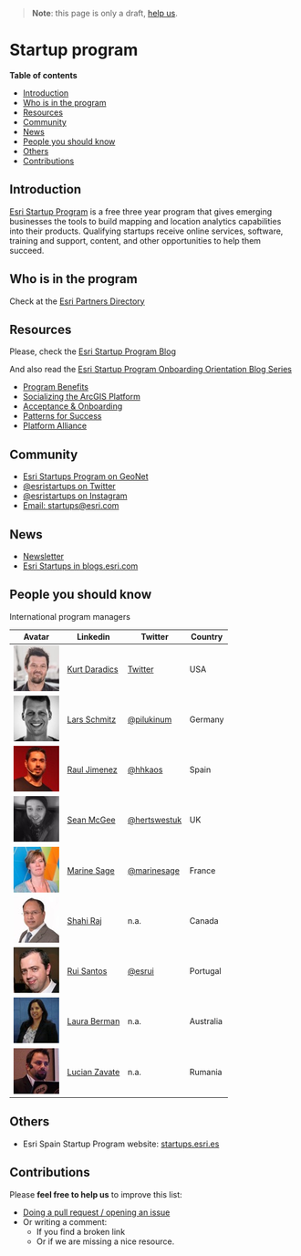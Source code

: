 > **Note**: this page is only a draft, [help us](#contributions).

# Startup program

<!-- START doctoc generated TOC please keep comment here to allow auto update -->
<!-- DON'T EDIT THIS SECTION, INSTEAD RE-RUN doctoc TO UPDATE -->
**Table of contents**

- [Introduction](#introduction)
- [Who is in the program](#who-is-in-the-program)
- [Resources](#resources)
- [Community](#community)
- [News](#news)
- [People you should know](#people-you-should-know)
- [Others](#others)
- [Contributions](#contributions)

<!-- END doctoc generated TOC please keep comment here to allow auto update -->

## Introduction

[Esri Startup Program](http://esri.com/startups) is a free three year program
that gives emerging businesses the tools to build mapping and location analytics
capabilities into their products. Qualifying startups receive online services,
software, training and support, content, and other opportunities to help them
succeed.

## Who is in the program

Check at the [Esri Partners Directory](http://partners.esri.com/PartnerSearchResults?tier=Emerging+Partner)

## Resources

Please, check the [Esri Startup Program Blog](https://community.esri.com/groups/esristartups/content?filterID=contentstatus%5Bpublished%5D~objecttype~objecttype%5Bblogpost%5D)

And also read the [Esri Startup Program Onboarding Orientation Blog Series](https://geonet.esri.com/groups/esristartups/blog/2015/11/11/esri-startup-program-onboarding-orientation-blog-series)
  * [Program Benefits](https://geonet.esri.com/groups/esristartups/blog/2015/11/11/esri-startup-program-onboarding-orientation-program-benefits)
  * [Socializing the ArcGIS Platform](https://geonet.esri.com/groups/esristartups/blog/2015/11/12/arcgis-platform)
  * [Acceptance & Onboarding](https://geonet.esri.com/groups/esristartups/blog/2015/11/11/esri-startup-program-onboarding-orientation-acceptance-onboarding)
  * [Patterns for Success](https://geonet.esri.com/groups/esristartups/blog/2016/07/15/esri-startup-program-onboarding-orientation-patterns-for-success)
  * [Platform Alliance](https://geonet.esri.com/groups/esristartups/blog/2015/11/11/esri-startup-program-onboarding-orientation-platform-alliance)

## Community

* [Esri Startups Program on GeoNet](https://geonet.esri.com/groups/esristartups)
* [@esristartups on Twitter](https://twitter.com/esristartups)
* [@esristartups on Instagram](https://www.instagram.com/esristartups/)
* [Email: startups@esri.com](mailto:startups@esri.com)

## News

* [Newsletter](https://developers.arcgis.com/startups/newsletter)
* [Esri Startups in blogs.esri.com](https://blogs.esri.com/esri/arcgis/tag/esri-startup-program/)

## People you should know

International program managers

|Avatar|Linkedin|Twitter|Country|
|---|---|---|---|
|![Kurt](./img/kurt-daradics.jpg)|[Kurt Daradics](https://www.linkedin.com/in/kurtdaradics/)|[Twitter](https://twitter.com/KurtyD)|USA
|![Lars](../community/img/lars_schmitz.jpg)|[Lars Schmitz](https://www.linkedin.com/in/larsschmitz/)|[@pilukinum](https://twitter.com/pilukinum)|Germany
|![Raul](../community/img/raul_jimenez.jpg)|[Raul Jimenez](https://es.linkedin.com/in/jimenezortegaraul)|[@hhkaos](https://www.twitter.com/hhkaos)| Spain
|![Sean](../community/img/sean_mcgee.jpg)|[Sean McGee](https://www.linkedin.com/in/hertswestuk/)|[@hertswestuk](https://twitter.com/hertswestuk)|UK
|![Marine](./img/marine-sage.jpg)|[Marine Sage](https://www.linkedin.com/in/marinesage/)|[@marinesage](https://twitter.com/marinesage)|France
|![Shahi](./img/shahi-raj.jpg)|[Shahi Raj](https://www.linkedin.com/in/shahi-raj-35629b1/)|n.a.|Canada
|![Rui](./img/rui-santos.jpg)|[Rui Santos](https://www.linkedin.com/in/ruimaiasantos/)|[@esrui](https://twitter.com/esrui)|Portugal
|![Laura](./img/laura-berman.jpg)|[Laura Berman](https://www.linkedin.com/in/laura-berman-13330312/)|n.a.|Australia
|![Lucian](./img/lucian-zavate.jpg)|[Lucian Zavate](https://www.linkedin.com/in/lucian-zavate-05891834/)|n.a.|Rumania

## Others

* Esri Spain Startup Program website: [startups.esri.es](http://startup.esri.es)

## Contributions
Please **feel free to help us** to improve this list:

* [Doing a pull request / opening an issue](https://github.com/hhkaos/awesome-arcgis#contributions)
* Or writing a comment:
  * If you find a broken link
  * Or if we are missing a nice resource.
